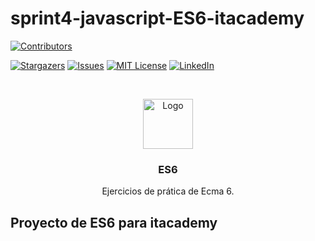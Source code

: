 # sprint4-javascript-ES6-itacademy

<!--
*** Thanks for checking out the Best-README-Template. If you have a suggestion
*** that would make this better, please fork the repo and create a pull request
*** or simply open an issue with the tag "enhancement".
*** Thanks again! Now go create something AMAZING! :D
***
***
***
*** To avoid retyping too much info. Do a search and replace for the following:
*** github_username, repo_name, twitter_handle, email, project_title, project_description
-->

<!-- PROJECT SHIELDS -->
<!--
*** I'm using markdown "reference style" links for readability.
*** Reference links are enclosed in brackets [ ] instead of parentheses ( ).
*** See the bottom of this document for the declaration of the reference variables
*** for contributors-url, forks-url, etc. This is an optional, concise syntax you may use.
*** https://www.markdownguide.org/basic-syntax/#reference-style-links
-->

[![Contributors][contributors-shield]][contributors-url]

[![Stargazers][stars-shield]][stars-url]
[![Issues][issues-shield]][issues-url]
[![MIT License][license-shield]][license-url]
[![LinkedIn][linkedin-shield]][linkedin-url]

<!-- PROJECT LOGO -->
<br />
<p align="center"><img src="https://www.mkwd.net/wp-content/uploads/2019/11/ES6.jpg" alt="Logo" width="80" height="80">


  <h3 align="center">ES6</h3>

  <p align="center">
    Ejercicios de prática de Ecma 6.
    <br />


  </p>
</p>

<!-- ABOUT THE PROJECf -->

## Proyecto de ES6 para itacademy

[contributors-shield]: https://img.shields.io/github/contributors/Y2KWebs/sprint4-javascript-ES6-itacademy.svg?style=for-the-badge
[contributors-url]: https://github.com/Y2KWebs/sprint4-javascript-ES6-itacademy/graphs/contributors

[stars-shield]: https://img.shields.io/github/stars/Y2KWebs/sprint4-javascript-ES6-itacademy.svg?style=for-the-badge
[stars-url]: https://github.com/Y2KWebs/sprint4-javascript-ES6-itacademy/stargazers
[issues-shield]: https://img.shields.io/github/issues/Y2KWebs/sprint4-javascript-ES6-itacademy.svg?style=for-the-badge
[issues-url]: https://github.com/Y2KWebs/sprint4-javascript-ES6-itacademy/issues
[license-shield]: https://img.shields.io/github/license/Y2KWebs/sprint4-javascript-ES6-itacademy.svg?style=for-the-badge
[license-url]: https://github.com/Y2KWebs/sprint4-javascript-ES6-itacademy/blob/master/LICENSE.txt
[linkedin-shield]: https://img.shields.io/badge/-LinkedIn-black.svg?style=for-the-badge&logo=linkedin&colorB=555
[linkedin-url]: https://linkedin.com/in/y2kwebs
[product-screenshot]: ./images/screenshot.png
